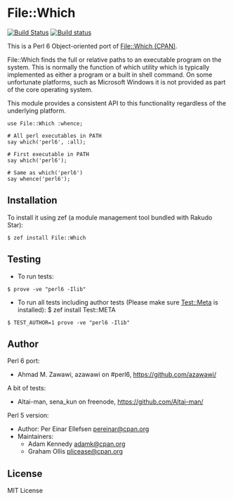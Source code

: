 # File::Which

[![Build Status](https://travis-ci.org/azawawi/perl6-file-which.svg?branch=master)](https://travis-ci.org/azawawi/perl6-file-which) [![Build status](https://ci.appveyor.com/api/projects/status/github/azawawi/perl6-file-which?svg=true)](https://ci.appveyor.com/project/azawawi/perl6-file-which/branch/master)

This is a Perl 6 Object-oriented port of [File::Which (CPAN)](
https://metacpan.org/pod/File::Which).

File::Which finds the full or relative paths to an executable program on the
system. This is normally the function of which utility which is typically
implemented as either a program or a built in shell command. On some unfortunate
platforms, such as Microsoft Windows it is not provided as part of the core
operating system.

This module provides a consistent API to this functionality regardless of the
underlying platform.

```Perl6
use File::Which :whence;

# All perl executables in PATH
say which('perl6', :all);

# First executable in PATH
say which('perl6');

# Same as which('perl6')
say whence('perl6');
```

## Installation

To install it using zef (a module management tool bundled with Rakudo Star):

```
$ zef install File::Which
```

## Testing

- To run tests:
```
$ prove -ve "perl6 -Ilib"
```

- To run all tests including author tests (Please make sure
[Test::Meta](https://github.com/jonathanstowe/Test-META) is installed):
$ zef install Test::META
```
$ TEST_AUTHOR=1 prove -ve "perl6 -Ilib"
```

## Author

Perl 6 port:
- Ahmad M. Zawawi, azawawi on #perl6, https://github.com/azawawi/

A bit of tests:
- Altai-man, sena_kun on freenode, https://github.com/Altai-man/

Perl 5 version:
- Author: Per Einar Ellefsen <pereinar@cpan.org>
- Maintainers:
  - Adam Kennedy <adamk@cpan.org>
  - Graham Ollis <plicease@cpan.org>

## License

MIT License
